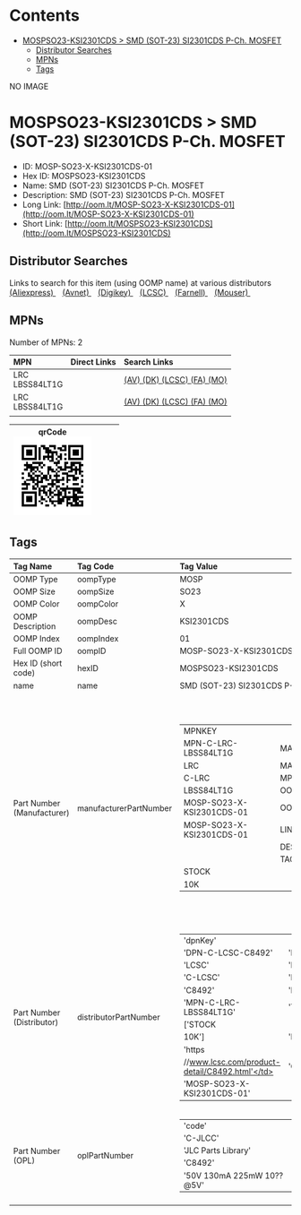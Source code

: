 



Contents
========

* [MOSPSO23-KSI2301CDS > SMD (SOT-23) SI2301CDS P-Ch. MOSFET](#mospso23-ksi2301cds--smd-sot-23-si2301cds-p-ch-mosfet)
	* [Distributor Searches](#distributor-searches)
	* [MPNs](#mpns)
	* [Tags](#tags)
  
NO IMAGE  
# MOSPSO23-KSI2301CDS > SMD (SOT-23) SI2301CDS P-Ch. MOSFET

- ID: MOSP-SO23-X-KSI2301CDS-01
- Hex ID: MOSPSO23-KSI2301CDS
- Name: SMD (SOT-23) SI2301CDS P-Ch. MOSFET
- Description: SMD (SOT-23) SI2301CDS P-Ch. MOSFET
- Long Link: [http://oom.lt/MOSP-SO23-X-KSI2301CDS-01](http://oom.lt/MOSP-SO23-X-KSI2301CDS-01)
- Short Link: [http://oom.lt/MOSPSO23-KSI2301CDS](http://oom.lt/MOSPSO23-KSI2301CDS)

## Distributor Searches
  
Links to search for this item (using OOMP name) at various distributors  
[(Aliexpress) ](https://www.aliexpress.com/wholesale?SearchText=1117SMD+SOT-23+SI2301CDS+P-Ch.+MOSFET)&nbsp;&nbsp;&nbsp;[(Avnet) ](https://www.avnet.com/shop/us/search/SMD+SOT-23+SI2301CDS+P-Ch.+MOSFET)&nbsp;&nbsp;&nbsp;[(Digikey) ](https://www.digikey.co.uk/en/products/result?s=SMD+SOT-23+SI2301CDS+P-Ch.+MOSFET)&nbsp;&nbsp;&nbsp;[(LCSC) ](https://www.lcsc.com/search?q=SMD+SOT-23+SI2301CDS+P-Ch.+MOSFET)&nbsp;&nbsp;&nbsp;[(Farnell) ](https://uk.farnell.com/search?st=SMD+SOT-23+SI2301CDS+P-Ch.+MOSFET)&nbsp;&nbsp;&nbsp;[(Mouser) ](https://www.mouser.com/c/?q=SMD+SOT-23+SI2301CDS+P-Ch.+MOSFET)&nbsp;&nbsp;&nbsp;
## MPNs
  
Number of MPNs: 2  

|MPN|Direct Links|Search Links|
| :--- | :--- | :--- |
|LRC<br>LBSS84LT1G||[(AV) ](https://www.avnet.com/shop/us/search/LBSS84LT1G)[(DK) ](https://www.digikey.co.uk/products/en?keywords=LBSS84LT1G)[(LCSC) ](https://www.lcsc.com/search?q=LBSS84LT1G)[(FA) ](https://uk.farnell.com/search?st=LBSS84LT1G)[(MO) ](https://www.mouser.com/c/?q=LBSS84LT1G)|
|LRC<br>LBSS84LT1G||[(AV) ](https://www.avnet.com/shop/us/search/LBSS84LT1G)[(DK) ](https://www.digikey.co.uk/products/en?keywords=LBSS84LT1G)[(LCSC) ](https://www.lcsc.com/search?q=LBSS84LT1G)[(FA) ](https://uk.farnell.com/search?st=LBSS84LT1G)[(MO) ](https://www.mouser.com/c/?q=LBSS84LT1G)|
||||
  

|qrCode<br>[![](https://raw.githubusercontent.com/oomlout/oomlout_OOMP_parts_V2/main/MOSP/SO23/X/KSI2301CDS/01/qrCode_140.png)](https://github.com/oomlout/oomlout_OOMP_parts_V2/tree/main/MOSP/SO23/X/KSI2301CDS/01/qrCode.png)||||
| :---: | :---: | :---: | :---: |

## Tags
  

|Tag Name|Tag Code|Tag Value|
| :--- | :--- | :--- |
|OOMP Type|oompType|MOSP|
|OOMP Size|oompSize|SO23|
|OOMP Color|oompColor|X|
|OOMP Description|oompDesc|KSI2301CDS|
|OOMP Index|oompIndex|01|
|Full OOMP ID|oompID|MOSP-SO23-X-KSI2301CDS-01|
|Hex ID (short code)|hexID|MOSPSO23-KSI2301CDS|
|name|name|SMD (SOT-23) SI2301CDS P-Ch. MOSFET|
|Part Number (Manufacturer)|manufacturerPartNumber|<table><tr><td>MPNKEY</td></tr><tr><td> MPN-C-LRC-LBSS84LT1G</td><td> MANUFACTURER</td></tr><tr><td> LRC</td><td> MANUCODE</td></tr><tr><td> C-LRC</td><td> MPN</td></tr><tr><td> LBSS84LT1G</td><td> OOMPIDPARTIAL</td></tr><tr><td> MOSP-SO23-X-KSI2301CDS-01</td><td> OOMPID</td></tr><tr><td> MOSP-SO23-X-KSI2301CDS-01</td><td> LINK</td></tr><tr><td> </td><td> DESCRIPTION</td></tr><tr><td> </td><td> TAGS</td></tr><tr><td> STOCK</td></tr><tr><td>10K</td></tr></table></td><td> <table><tr><td>MPNKEY</td></tr><tr><td> MPN-C-LRC-LBSS84LT1G</td><td> MANUFACTURER</td></tr><tr><td> LRC</td><td> MANUCODE</td></tr><tr><td> C-LRC</td><td> MPN</td></tr><tr><td> LBSS84LT1G</td><td> OOMPIDPARTIAL</td></tr><tr><td> MOSP-SO23-X-KSI2301CDS-01</td><td> OOMPID</td></tr><tr><td> MOSP-SO23-X-KSI2301CDS-01</td><td> LINK</td></tr><tr><td> </td><td> DESCRIPTION</td></tr><tr><td> </td><td> TAGS</td></tr><tr><td> STOCK</td></tr><tr><td>10K</td></tr></table>|
|Part Number (Distributor)|distributorPartNumber|<table><tr><td>'dpnKey'</td></tr><tr><td> 'DPN-C-LCSC-C8492'</td><td> 'DISTRIBUTOR'</td></tr><tr><td> 'LCSC'</td><td> 'DISTRCODE'</td></tr><tr><td> 'C-LCSC'</td><td> 'DPN'</td></tr><tr><td> 'C8492'</td><td> 'MPN'</td></tr><tr><td> 'MPN-C-LRC-LBSS84LT1G'</td><td> 'TAGS'</td></tr><tr><td> ['STOCK</td></tr><tr><td>10K']</td><td> 'LINK'</td></tr><tr><td> 'https</td></tr><tr><td>//www.lcsc.com/product-detail/C8492.html'</td><td> 'OOMPID'</td></tr><tr><td> 'MOSP-SO23-X-KSI2301CDS-01'</td></tr></table>|
|Part Number (OPL)|oplPartNumber|<table><tr><td>'code'</td></tr><tr><td> 'C-JLCC'</td><td> 'name'</td></tr><tr><td> 'JLC Parts Library'</td><td> 'partID'</td></tr><tr><td> 'C8492'</td><td> 'partName'</td></tr><tr><td> '50V 130mA 225mW 10??@5V'</td></tr></table>|
||||
